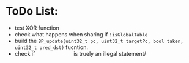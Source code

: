 # ToDo List:

- test XOR function
- check what happens when sharing if ```!isGlobalTable```
- build the ```BP_update(uint32_t pc, uint32_t targetPc, bool taken, uint32_t pred_dst)``` fucntion.
- check if ```             ```       is truely an illegal statement/